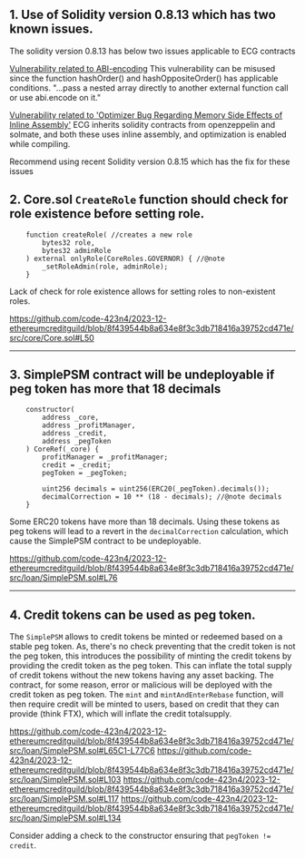 ## 1. Use of Solidity version 0.8.13 which has two known issues.

The solidity version 0.8.13 has below two issues applicable to ECG contracts 

[Vulnerability related to ABI-encoding](https://blog.soliditylang.org/2022/05/18/solidity-0.8.14-release-announcement)
This vulnerability can be misused since the function hashOrder() and hashOppositeOrder() has applicable conditions.
"...pass a nested array directly to another external function call or use abi.encode on it."

[Vulnerability related to 'Optimizer Bug Regarding Memory Side Effects of Inline Assembly'](https://blog.soliditylang.org/2022/06/15/solidity-0.8.15-release-announcement)
ECG inherits solidity contracts from openzeppelin and solmate, and both these uses inline assembly, and optimization is enabled while compiling.

Recommend using recent Solidity version 0.8.15 which has the fix for these issues 

## 2. Core.sol `CreateRole` function should check for role existence before setting role.

```
    function createRole( //creates a new role
        bytes32 role,
        bytes32 adminRole
    ) external onlyRole(CoreRoles.GOVERNOR) { //@note
        _setRoleAdmin(role, adminRole);
    }

```
Lack of check for role existence allows for setting roles to non-existent roles.

https://github.com/code-423n4/2023-12-ethereumcreditguild/blob/8f439544b8a634e8f3c3db718416a39752cd471e/src/core/Core.sol#L50
***
## 3. SimplePSM contract will be undeployable if peg token has more that 18 decimals
```
    constructor(
        address _core,
        address _profitManager,
        address _credit,
        address _pegToken
    ) CoreRef(_core) {
        profitManager = _profitManager;
        credit = _credit;
        pegToken = _pegToken;

        uint256 decimals = uint256(ERC20(_pegToken).decimals());
        decimalCorrection = 10 ** (18 - decimals); //@note decimals
    }
```
Some ERC20 tokens have more than 18 decimals. Using these tokens as peg tokens will lead to a revert in the `decimalCorrection` calculation, which cause the SimplePSM contract to be undeployable. 


https://github.com/code-423n4/2023-12-ethereumcreditguild/blob/8f439544b8a634e8f3c3db718416a39752cd471e/src/loan/SimplePSM.sol#L76

***
## 4. Credit tokens can be used as peg token.
The `SimplePSM` allows to credit tokens be minted or redeemed based on a stable peg token. As, there's no check preventing that the credit token is not the peg token, this introduces the possibility of minting the credit tokens by providing the credit token as the peg token. This can inflate the total supply of credit tokens without the new tokens having any asset backing. The contract, for some reason, error or malicious will be deployed with the credit token as peg token. The `mint` and `mintAndEnterRebase` function, will then require credit will be minted to users, based on credit that they can provide (think FTX), which will inflate the credit totalsupply. 

https://github.com/code-423n4/2023-12-ethereumcreditguild/blob/8f439544b8a634e8f3c3db718416a39752cd471e/src/loan/SimplePSM.sol#L65C1-L77C6
https://github.com/code-423n4/2023-12-ethereumcreditguild/blob/8f439544b8a634e8f3c3db718416a39752cd471e/src/loan/SimplePSM.sol#L103
https://github.com/code-423n4/2023-12-ethereumcreditguild/blob/8f439544b8a634e8f3c3db718416a39752cd471e/src/loan/SimplePSM.sol#L117
https://github.com/code-423n4/2023-12-ethereumcreditguild/blob/8f439544b8a634e8f3c3db718416a39752cd471e/src/loan/SimplePSM.sol#L134

Consider adding a check to the constructor ensuring that `pegToken != credit`.